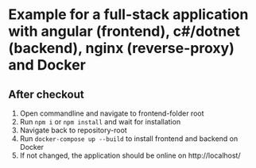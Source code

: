 # Example for a full-stack application with angular (frontend), c#/dotnet (backend), nginx (reverse-proxy) and Docker

## After checkout
1. Open commandline and navigate to frontend-folder root
2. Run `npm i` or `npm install` and wait for installation
3. Navigate back to repository-root
4. Run `docker-compose up --build` to install frontend and backend on Docker
5. If not changed, the application should be online on http://localhost/